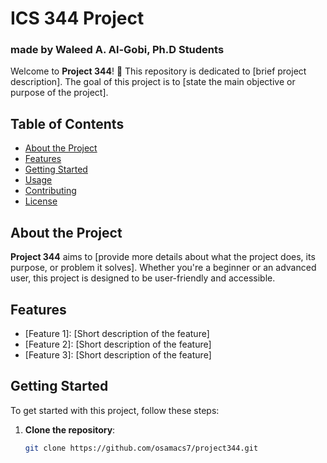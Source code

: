 # ICS 344 Project
### made by Waleed A. Al-Gobi, Ph.D Students

Welcome to **Project 344**! 🚀 This repository is dedicated to [brief project description]. The goal of this project is to [state the main objective or purpose of the project].

## Table of Contents

- [About the Project](#about-the-project)
- [Features](#features)
- [Getting Started](#getting-started)
- [Usage](#usage)
- [Contributing](#contributing)
- [License](#license)

## About the Project

**Project 344** aims to [provide more details about what the project does, its purpose, or problem it solves]. Whether you're a beginner or an advanced user, this project is designed to be user-friendly and accessible.

## Features

- [Feature 1]: [Short description of the feature]
- [Feature 2]: [Short description of the feature]
- [Feature 3]: [Short description of the feature]

## Getting Started

To get started with this project, follow these steps:

1. **Clone the repository**:
   ```bash
   git clone https://github.com/osamacs7/project344.git
